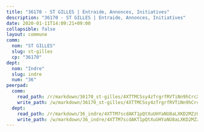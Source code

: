 ```yaml
---
title: "36170 - ST GILLES | Entraide, Annonces, Initiatives"
description: "36170 - ST GILLES | Entraide, Annonces, Initiatives"
date: 2020-01-11T14:09:21+09:00
collapsible: false
layout: commune
comm:
  nom: "ST GILLES"
  slug: st-gilles
  cp: "36170"
dept:
  nom: "Indre"
  slug: indre
  num: "36"
peerpad:
  comm:
    read_path: /r/markdown/36170_st-gilles/4XTTMCSsy4zTrgrfRVTiNn9hCrcX54UvXuPFDmkSdCNzZdnvm
    write_path: /w/markdown/36170_st-gilles/4XTTMCSsy4zTrgrfRVTiNn9hCrcX54UvXuPFDmkSdCNzZdnvm-K3TgUBetVmcSspRircp5HwhMVsxXG94EmhEtriQEsbZQG3iC24m9DRcCryz1aG5KH2ncqMAwurXXttkCtt6whUxpDfPnJzAxDSQQndMfhc2hj9TouVGgm8uUKo2Hg6jv4tCajqqb
  dept:
    read_path: /r/markdown/36_indre/4XTTM7scdAKT1pQtXuUHYaNU8aLXKD2MZzUyDRUiaoLJH1te1
    write_path: /w/markdown/36_indre/4XTTM7scdAKT1pQtXuUHYaNU8aLXKD2MZzUyDRUiaoLJH1te1-K3TgUJm9AdSDNtPtmMKFa5Tiw77X4i7zf6CsTYrtgVdahxAwuJV6RAfi8dWyH9wrbVDRxjX7knrwwECg7WApeuWQ945kurMeJLQeKJv4CQZseab78J3HMioZhgr2H44E9b6FqBoT
---
```



